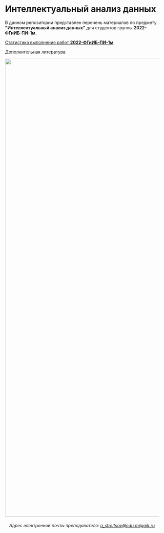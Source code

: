 # Интеллектуальный анализ данных
В данном репозитории представлен перечень материалов по предмету **"Интеллектуальный анализ данных"** для студентов группы **2022-ФГиИБ-ПИ-1м**.

[Статистика выполнения работ **2022-ФГиИБ-ПИ-1м**](https://docs.google.com/spreadsheets/d/1pyurkMjftlyoCm9ouYOaCznE4KsYFb3fXyPKyGOidkE/edit?usp=sharing)  

[Дополнительная литература](https://cloud.mail.ru/public/veX3/Aasf7g7U8)

<div id="header" align="center">
<!--   <img src="https://i.gifer.com/74pZ.gif" width="300"/> -->
  <img src="https://i.pinimg.com/originals/fb/47/4b/fb474b70b4092f95c379e633ca58d27c.gif" width="1500"/>
<!--   <img src="https://media0.giphy.com/media/v1.Y2lkPTc5MGI3NjExdGdoYmNtamZybXRldXU4bjI0ZnFienhodnVtZHVqbzVvNTJ4MXdxYiZlcD12MV9pbnRlcm5hbF9naWZfYnlfaWQmY3Q9Zw/UcK7JalnjCz0k/giphy.gif" width="125"/>
</div> -->

###### Адрес электронной почты преподавателя: a_streltsov@edu.miigaik.ru
